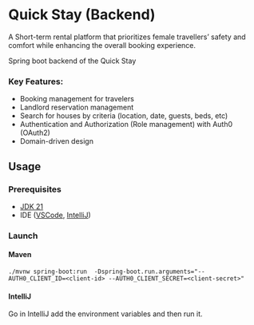 # Quick Stay (Backend)

A Short-term rental platform that prioritizes female travellers’ safety and comfort while enhancing the overall booking experience. 

Spring boot backend of the Quick Stay

### Key Features:
+ Booking management for travelers
+ Landlord reservation management
+ Search for houses by criteria (location, date, guests, beds, etc)
+ Authentication and Authorization (Role management) with Auth0 (OAuth2)
+ Domain-driven design

## Usage
### Prerequisites
- [JDK 21](https://adoptium.net/temurin/releases/)
- IDE ([VSCode](https://code.visualstudio.com/download), [IntelliJ](https://www.jetbrains.com/idea/download/))


### Launch
#### Maven
``./mvnw spring-boot:run  -Dspring-boot.run.arguments="--AUTH0_CLIENT_ID=<client-id> --AUTH0_CLIENT_SECRET=<client-secret>"``

#### IntelliJ
Go in IntelliJ add the environment variables and then run it.

